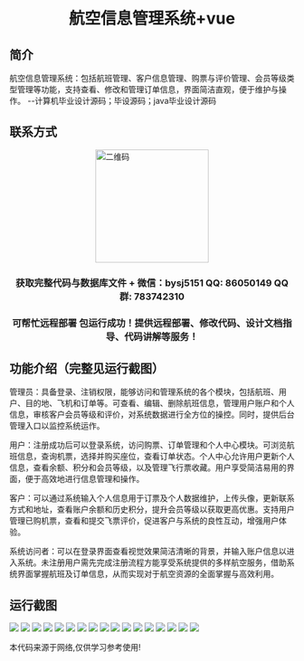 <p><h1 align="center">航空信息管理系统+vue</h1></p>

## 简介
航空信息管理系统：包括航班管理、客户信息管理、购票与评价管理、会员等级类型管理等功能，支持查看、修改和管理订单信息，界面简洁直观，便于维护与操作。    --计算机毕业设计源码；毕设源码；java毕业设计源码


## 联系方式
<img src="https://bs-1329754181.cos.ap-shanghai.myqcloud.com/wx.jpg" alt="二维码" style="display: block; margin: 0 auto;" width="200px">
<p><h3 align="center">获取完整代码与数据库文件 + 微信：bysj5151 QQ: 86050149 QQ群: 783742310</h3></p>
<p><h3 align="center">可帮忙远程部署 包运行成功！提供远程部署、修改代码、设计文档指导、代码讲解等服务！</h3></p>

## 功能介绍（完整见运行截图）
管理员：具备登录、注销权限，能够访问和管理系统的各个模块，包括航班、用户、目的地、飞机和订单等。可查看、编辑、删除航班信息，管理用户账户和个人信息，审核客户会员等级和评价，对系统数据进行全方位的操控。同时，提供后台管理入口以监控系统运作。

用户：注册成功后可以登录系统，访问购票、订单管理和个人中心模块。可浏览航班信息，查询机票，选择并购买座位，查看订单状态。个人中心允许用户更新个人信息，查看余额、积分和会员等级，以及管理飞行票收藏。用户享受简洁易用的界面，便于高效地进行信息管理和操作。

客户：可以通过系统输入个人信息用于订票及个人数据维护，上传头像，更新联系方式和地址，查看账户余额和历史积分，提升会员等级以获取更高优惠。支持用户管理已购机票，查看和提交飞票评价，促进客户与系统的良性互动，增强用户体验。

系统访问者：可以在登录界面查看视觉效果简洁清晰的背景，并输入账户信息以进入系统。未注册用户需先完成注册流程方能享受系统提供的多样航空服务，借助系统界面掌握航班及订单信息，从而实现对于航空资源的全面掌握与高效利用。


## 运行截图
![](https://bs-1329754181.cos.ap-shanghai.myqcloud.com/ssm/AviationInformationManagementSystem/img/001.jpg)
![](https://bs-1329754181.cos.ap-shanghai.myqcloud.com/ssm/AviationInformationManagementSystem/img/002.jpg)
![](https://bs-1329754181.cos.ap-shanghai.myqcloud.com/ssm/AviationInformationManagementSystem/img/003.jpg)
![](https://bs-1329754181.cos.ap-shanghai.myqcloud.com/ssm/AviationInformationManagementSystem/img/004.jpg)
![](https://bs-1329754181.cos.ap-shanghai.myqcloud.com/ssm/AviationInformationManagementSystem/img/005.jpg)
![](https://bs-1329754181.cos.ap-shanghai.myqcloud.com/ssm/AviationInformationManagementSystem/img/006.jpg)
![](https://bs-1329754181.cos.ap-shanghai.myqcloud.com/ssm/AviationInformationManagementSystem/img/007.jpg)
![](https://bs-1329754181.cos.ap-shanghai.myqcloud.com/ssm/AviationInformationManagementSystem/img/008.jpg)
![](https://bs-1329754181.cos.ap-shanghai.myqcloud.com/ssm/AviationInformationManagementSystem/img/009.jpg)
![](https://bs-1329754181.cos.ap-shanghai.myqcloud.com/ssm/AviationInformationManagementSystem/img/010.jpg)
![](https://bs-1329754181.cos.ap-shanghai.myqcloud.com/ssm/AviationInformationManagementSystem/img/011.jpg)
![](https://bs-1329754181.cos.ap-shanghai.myqcloud.com/ssm/AviationInformationManagementSystem/img/012.jpg)
![](https://bs-1329754181.cos.ap-shanghai.myqcloud.com/ssm/AviationInformationManagementSystem/img/013.jpg)
![](https://bs-1329754181.cos.ap-shanghai.myqcloud.com/ssm/AviationInformationManagementSystem/img/014.jpg)
![](https://bs-1329754181.cos.ap-shanghai.myqcloud.com/ssm/AviationInformationManagementSystem/img/015.jpg)
![](https://bs-1329754181.cos.ap-shanghai.myqcloud.com/ssm/AviationInformationManagementSystem/img/016.jpg)
![](https://bs-1329754181.cos.ap-shanghai.myqcloud.com/ssm/AviationInformationManagementSystem/img/017.jpg)

<p>本代码来源于网络,仅供学习参考使用!</p>
